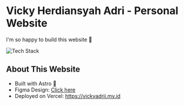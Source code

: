 # Vicky Herdiansyah Adri - Personal Website

I'm so happy to build this website 🤩

![Tech Stack](https://github-readme-tech-stack.vercel.app/api/cards?lineCount=1&bg=%230D1117&badge=%23161B22&border=%2321262D&titleColor=%2358A6FF&line1=typescript%2Ctypescript%2C0b94f4%3Breact%2Creact%2C006b7e%3Bastro%2Castro%2Cd44700%3Btailwind%2Ctailwind%2C691818%3B)

## About This Website
- Built with Astro 🚀
- Figma Design: [Click here](https://www.figma.com/file/ZdY2aK5cHCDoDVzfEVnLsu/Website-2.0)
- Deployed on Vercel: https://vickyadrii.my.id
